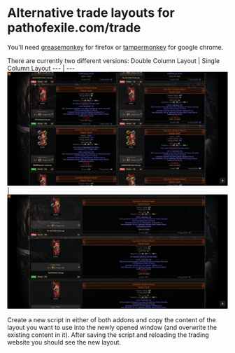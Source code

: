 # Alternative trade layouts for pathofexile.com/trade

You'll need [greasemonkey](https://addons.mozilla.org/de/firefox/addon/greasemonkey/) for firefox or [tampermonkey](https://chrome.google.com/webstore/detail/tampermonkey/dhdgffkkebhmkfjojejmpbldmpobfkfo?hl=de) for google chrome.

There are currently two different versions:
Double Column Layout | Single Column Layout
--- | ---
![double column layout](screenshots/double-column-layout.png) | ![single column layout](screenshots/single-column-layout.png)

Create a new script in either of both addons and copy the content of the layout you want to use into the newly opened window (and overwrite the existing content in it). After saving the script and reloading the trading website you should see the new layout.